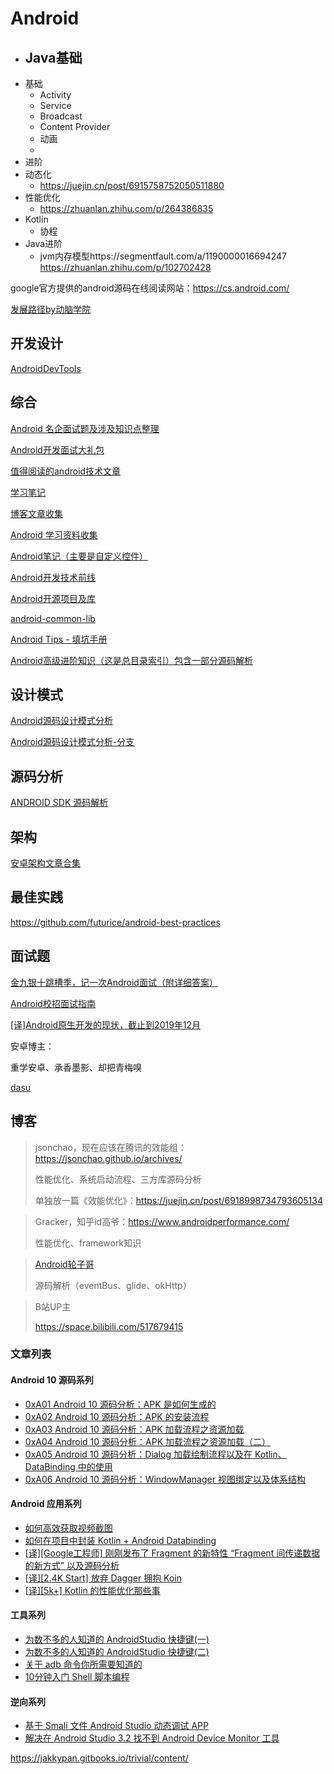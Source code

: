# Android

- Java基础
    - 
- 基础
    - Activity
    - Service
    - Broadcast
    - Content Provider
    - 动画
    - 
- 进阶
- 动态化
    - https://juejin.cn/post/6915758752050511880
- 性能优化
    - https://zhuanlan.zhihu.com/p/264386835
- Kotlin
    - 协程
- Java进阶
    - jvm内存模型https://segmentfault.com/a/1190000016694247 https://zhuanlan.zhihu.com/p/102702428

google官方提供的android源码在线阅读网站：https://cs.android.com/

[发展路径by动脑学院](http://naotu.baidu.com/file/ef0ba1de6bb36752c349591bfcae265b?qq-pf-to=pcqq.c2c)

## 开发设计

[AndroidDevTools](https://github.com/inferjay/AndroidDevTools)

## 综合
[Android 名企面试题及涉及知识点整理](https://github.com/Mr-YangCheng/ForAndroidInterview)

[Android开发面试大礼包](https://github.com/hujiaweibujidao/AndroidInterviews)

[值得阅读的android技术文章](https://github.com/zmywly8866/Worth-Reading-the-Android-technical-articles)

[学习笔记](https://github.com/GeniusVJR/LearningNotes)

[博客文章收集](https://github.com/ZQiang94/Andriod-collect-blogs)

[Android 学习资料收集](https://github.com/Freelander/Android_Data)

[Android笔记（主要是自定义控件）](https://github.com/GcsSloop/AndroidNote)

[Android开发技术前线](https://github.com/hehonghui/android-tech-frontier)

[Android开源项目及库](https://github.com/Tim9Liu9/TimLiu-Android)

[android-common-lib](https://github.com/Trinea/android-common)

[Android Tips - 填坑手册](https://github.com/tangqi92/Android-Tips)

[Android高级进阶知识（这是总目录索引）包含一部分源码解析](https://www.jianshu.com/p/0680be542f6e)

## 设计模式
[Android源码设计模式分析](https://github.com/simple-android-framework/android_design_patterns_analysis)

[Android源码设计模式分析-分支](https://github.com/simple-android-framework-exchange/android_design_patterns_analysis)

## 源码分析
[ANDROID SDK 源码解析](https://github.com/LittleFriendsGroup/AndroidSdkSourceAnalysis)

## 架构

[安卓架构文章合集](https://github.com/CameloeAnthony/AndroidArchitectureCollection)

## 最佳实践
https://github.com/futurice/android-best-practices

## 面试题

[金九银十跳槽季，记一次Android面试（附详细答案）](https://juejin.im/post/5d8b9387f265da5ba12cd2f0#heading-4)

[ Android校招面试指南](https://lrh1993.gitbooks.io/android_interview_guide/content/)



[[译]Android原生开发的现状，截止到2019年12月](https://juejin.im/post/5e0eb606f265da5d0d435b88#heading-11)





安卓博主：

重学安卓、承香墨影、却把青梅嗅

[dasu](https://www.cnblogs.com/dasusu/)



## 博客

> jsonchao，现在应该在腾讯的效能组：https://jsonchao.github.io/archives/
>
> 性能优化、系统启动流程、三方库源码分析
>
> 单独放一篇《效能优化》：https://juejin.cn/post/6918998734793605134

> Gracker，知乎id高爷：https://www.androidperformance.com/
>
> 性能优化、framework知识

> [Android轮子哥](https://www.jianshu.com/u/f7bb67d86765)
>
> 源码解析（eventBus、glide、okHttp）

> B站UP主
>
> https://space.bilibili.com/517679415

### 文章列表

#### Android 10 源码系列

- [0xA01 Android 10 源码分析：APK 是如何生成的](https://juejin.im/post/5e4366c3f265da57397e1189)
- [0xA02 Android 10 源码分析：APK 的安装流程](https://juejin.im/post/5e5a1e6a6fb9a07cb427d8cd)
- [0xA03 Android 10 源码分析：APK 加载流程之资源加载](https://juejin.im/post/5e6c8c14f265da574b792a1a)
- [0xA04 Android 10 源码分析：APK 加载流程之资源加载（二）](https://juejin.im/post/5e7f0f2c51882573c4676bc7)
- [0xA05 Android 10 源码分析：Dialog 加载绘制流程以及在 Kotlin、DataBinding 中的使用](https://juejin.im/post/5e9199db6fb9a03c7916f635)
- [0xA06 Android 10 源码分析：WindowManager 视图绑定以及体系结构](https://juejin.im/post/5ead0b865188256d545fd2f8)

#### Android 应用系列

- [如何高效获取视频截图](https://juejin.im/post/5d11d8835188251c10631ffd)
- [如何在项目中封装 Kotlin + Android Databinding](https://juejin.im/post/5e9c434a51882573663f6cc6)
- [[译\][Google工程师] 刚刚发布了 Fragment 的新特性 “Fragment 间传递数据的新方式” 以及源码分析](https://juejin.im/post/5eb58da05188256d6d6bb248)
- [[译\][2.4K Start] 放弃 Dagger 拥抱 Koin](https://juejin.im/post/5ebc1eb8e51d454dcf45744e?utm_source=gold_browser_extension)
- [[译\][5k+] Kotlin 的性能优化那些事](https://juejin.im/post/5ec0f3afe51d454db11f8a94#heading-7)

#### 工具系列

- [为数不多的人知道的 AndroidStudio 快捷键(一)](https://juejin.im/post/5df4933e518825126e639d62)
- [为数不多的人知道的 AndroidStudio 快捷键(二)](https://juejin.im/post/5df986d66fb9a016613903da)
- [关于 adb 命令你所需要知道的](https://juejin.im/post/5d57cfff51882505a87a8526)
- [10分钟入门 Shell 脚本编程](https://juejin.im/post/5a6378055188253dc332130a)

#### 逆向系列

- [基于 Smali 文件 Android Studio 动态调试 APP](https://juejin.im/post/5c8ce8b76fb9a049e30900bf)
- [解决在 Android Studio 3.2 找不到 Android Device Monitor 工具](https://juejin.im/post/5c556ff7f265da2dbe02ba3c)



https://jakkypan.gitbooks.io/trivial/content/